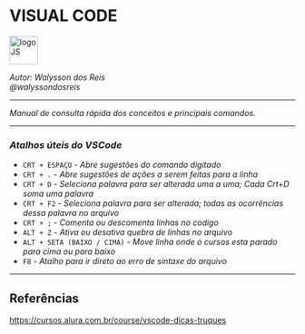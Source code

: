 # **VISUAL CODE**
<div>
<img src="https://upload.wikimedia.org/wikipedia/commons/thumb/9/9a/Visual_Studio_Code_1.35_icon.svg/2048px-Visual_Studio_Code_1.35_icon.svg.png" alt="logoJS" width="50px"/> 
</div>


*Autor: Walysson dos Reis  
@walyssondosreis*

----------------------------------------------
*Manual de consulta rápida dos conceitos e principais comandos.*  

---------------------
### *Atalhos úteis do VSCode*  

* `CRT + ESPAÇO` - *Abre sugestões do comando digitado*
* `CRT + .` - *Abre sugestões de ações a serem feitas para a linha*
* `CRT + D` - *Seleciona palavra para ser alterada uma a uma; Cada Crt+D soma uma palavra*
* `CRT + F2` - *Seleciona palavra para ser alterada; todas as ocorrẽncias dessa palavra no arquivo*
* `CRT + ;` - *Comenta ou descomenta linhas no codigo*
* `ALT + Z` - *Ativa ou desativa quebra de linhas no arquivo*
* `ALT + SETA (BAIXO / CIMA)` - *Move linha onde o cursos esta parado para cima ou para baixo*
* `F8` - *Atalho para ir direto ao erro de sintaxe do arquivo*

--------
## Referências 
https://cursos.alura.com.br/course/vscode-dicas-truques  

